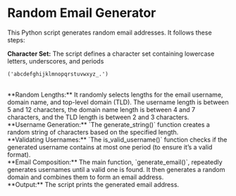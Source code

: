 # Random Email Generator

This Python script generates random email addresses. It follows these steps:

**Character Set:** The script defines a character set containing lowercase letters, underscores, and periods
              
    ('abcdefghijklmnopqrstuvwxyz_.')
    
<br>
**Random Lengths:** It randomly selects lengths for the email username, domain name, and top-level domain (TLD). The username length is between 5 and 12 characters, the domain name length is between 4 and 7 characters, and the TLD length is between 2 and 3 characters.

<br>
**Username Generation:** `The generate_string()` function creates a random string of characters based on the specified length.

<br>
**Validating Usernames:** `The is_valid_username()` function checks if the generated username contains at most one period (to ensure it’s a valid format).

<br>
**Email Composition:** The main function, `generate_email()`, repeatedly generates usernames until a valid one is found. It then generates a random domain and combines them to form an email address.

<br>
**Output:** The script prints the generated email address.
